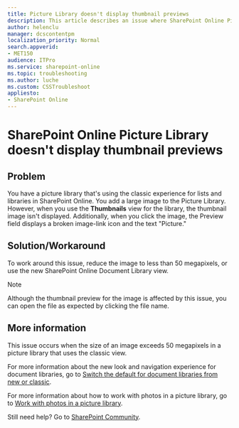 ```yaml
---
title: Picture Library doesn't display thumbnail previews
description: This article describes an issue where SharePoint Online Picture Library doesn't display thumbnail previews, and provides a solution.
author: helenclu
manager: dcscontentpm
localization_priority: Normal
search.appverid: 
- MET150
audience: ITPro
ms.service: sharepoint-online
ms.topic: troubleshooting
ms.author: luche
ms.custom: CSSTroubleshoot
appliesto:
- SharePoint Online
---
```


# SharePoint Online Picture Library doesn't display thumbnail previews

## Problem

You have a picture library that's using the classic experience for lists and libraries in SharePoint Online. You add a large image to the Picture Library. However, when you use the **Thumbnails** view for the library, the thumbnail image isn't displayed. Additionally, when you click the image, the Preview field displays a broken image-link icon and the text "Picture."

## Solution/Workaround

To work around this issue, reduce the image to less than 50 megapixels, or use the new SharePoint Online Document Library view.

> [!NOTE]
> Although the thumbnail preview for the image is affected by this issue, you can open the file as expected by clicking the file name.

## More information

This issue occurs when the size of an image exceeds 50 megapixels in a picture library that uses the classic view.

For more information about the new look and navigation experience for document libraries, go to [Switch the default for document libraries from new or classic](https://support.office.com/article/switch-the-default-for-document-libraries-from-new-or-classic-66dac24b-4177-4775-bf50-3d267318caa9).

For more information about how to work with photos in a picture library, go to [Work with photos in a picture library](https://support.office.com/article/work-with-photos-in-a-picture-library-84e938f3-b578-41a3-ba31-4d3847ec21aa).

Still need help? Go to [SharePoint Community](https://techcommunity.microsoft.com/t5/sharepoint/ct-p/SharePoint).
